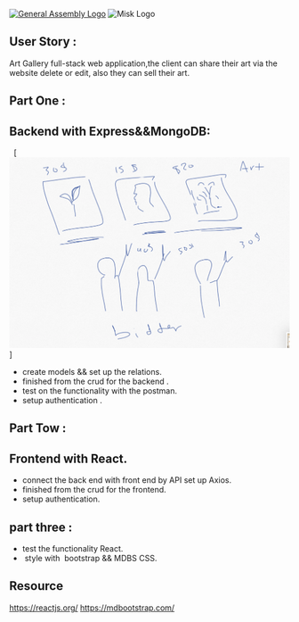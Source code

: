 [![General Assembly Logo](https://camo.githubusercontent.com/1a91b05b8f4d44b5bbfb83abac2b0996d8e26c92/687474703a2f2f692e696d6775722e636f6d2f6b6538555354712e706e67)](https://generalassemb.ly/education/web-development-immersive)
![Misk Logo](https://i.ibb.co/KmXhJbm/Webp-net-resizeimage-1.png)

## User Story :
Art Gallery full-stack web application,the client can share their art via the website delete or edit, also they can sell their art.

 ## Part One :

## Backend with Express&&MongoDB:
 
 [![wireframe](wireframe.png)] 
 - create models && set up the relations. 
 - finished from the crud for the backend .  
 - test on the functionality with the postman.   
 - setup authentication .
 
 ## Part Tow :
 
 ## Frontend with React. 
  - connect the back end with front end by API set up Axios. 
  - finished from the crud for the frontend.   
  - setup authentication.
  ## part three :
  - test the functionality React.
  -  style with  bootstrap && MDBS CSS.



## Resource
  https://reactjs.org/
  https://mdbootstrap.com/




 









